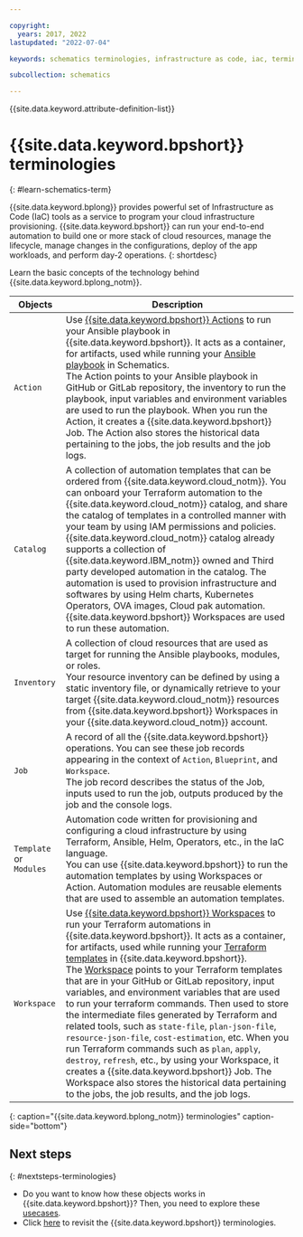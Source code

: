 ```yaml
---

copyright:
  years: 2017, 2022
lastupdated: "2022-07-04"

keywords: schematics terminologies, infrastructure as code, iac, terminologies, terminology 

subcollection: schematics

---
```


{{site.data.keyword.attribute-definition-list}}

# {{site.data.keyword.bpshort}} terminologies
{: #learn-schematics-term} 

{{site.data.keyword.bplong}} provides powerful set of Infrastructure as Code (IaC) tools as a service to program your cloud infrastructure provisioning. {{site.data.keyword.bpshort}} can run your end-to-end automation to build one or more stack of cloud resources, manage the lifecycle, manage changes in the configurations, deploy of the app workloads, and perform day-2 operations.
{: shortdesc}

Learn the basic concepts of the technology behind {{site.data.keyword.bplong_notm}}.





| Objects | Description |
| --- | --- |
| `Action` | Use [{{site.data.keyword.bpshort}} Actions](/docs/schematics?topic=schematics-action-setup) to run your Ansible playbook in {{site.data.keyword.bpshort}}. It acts as a container, for artifacts, used while running your [Ansible playbook](/docs/schematics?topic=schematics-getting-started-ansible) in Schematics. </br> The Action points to your Ansible playbook in GitHub or GitLab repository, the inventory to run the playbook, input variables and environment variables are used to run the playbook. When you run the Action, it creates a {{site.data.keyword.bpshort}} Job. The Action also stores the historical data pertaining to the jobs, the job results and the job logs. |
| `Catalog` | A collection of automation templates that can be ordered from {{site.data.keyword.cloud_notm}}. You can onboard your Terraform automation to the {{site.data.keyword.cloud_notm}} catalog, and share the catalog of templates in a controlled manner with your team by using IAM permissions and policies. </br>{{site.data.keyword.cloud_notm}} catalog already supports a collection of {{site.data.keyword.IBM_notm}} owned and Third party developed automation in the catalog. The automation is used to provision infrastructure and softwares by using Helm charts, Kubernetes Operators, OVA images, Cloud pak automation. {{site.data.keyword.bpshort}} Workspaces are used to run these automation.|
| `Inventory` | A collection of cloud resources that are used as target for running the Ansible playbooks, modules, or roles. </br>Your resource inventory can be defined by using a static inventory file, or dynamically retrieve to your target {{site.data.keyword.cloud_notm}} resources from {{site.data.keyword.bpshort}} Workspaces in your {{site.data.keyword.cloud_notm}} account.|
| `Job` | A record of all the {{site.data.keyword.bpshort}} operations. You can see these job records appearing in the context of `Action`, `Blueprint`, and `Workspace`. </br>The job record describes the status of the Job, inputs used to run the job, outputs produced by the job and the console logs.|
| `Template` or `Modules` | Automation code written for provisioning and configuring a cloud infrastructure by using Terraform, Ansible, Helm, Operators, etc., in the IaC language. </br> You can use {{site.data.keyword.bpshort}} to run the automation templates by using Workspaces or Action. Automation modules are reusable elements that are used to assemble an automation templates. |
| `Workspace` | Use [{{site.data.keyword.bpshort}} Workspaces](/docs/schematics?topic=schematics-workspace-setup&interface=ui) to run your Terraform automations in {{site.data.keyword.bpshort}}. It acts as a container, for artifacts, used while running your [Terraform templates](/docs/schematics?topic=schematics-create-tf-config) in {{site.data.keyword.bpshort}}. </br>The [Workspace](/docs/schematics?topic=schematics-workspace-setup&interface=ui#create-workspace_ui) points to your Terraform templates that are in your GitHub or GitLab repository, input variables, and environment variables that are used to run your terraform commands. Then used to store the intermediate files generated by Terraform and related tools, such as `state-file`, `plan-json-file`, `resource-json-file`, `cost-estimation`, etc. When you run Terraform commands such as `plan`, `apply`, `destroy`, `refresh`, etc., by using your Workspace, it creates a {{site.data.keyword.bpshort}} Job. The Workspace also stores the historical data pertaining to the jobs, the job results, and the job logs. |
{: caption="{{site.data.keyword.bplong_notm}} terminologies" caption-side="bottom"}



## Next steps
{: #nextsteps-terminologies}

- Do you want to know how these objects works in {{site.data.keyword.bpshort}}? Then, you need to explore these [usecases](/docs/schematics?topic=schematics-how-it-works).
- Click [here](/docs/schematics?topic=schematics-learn-schematics-term) to revisit the {{site.data.keyword.bpshort}} terminologies.
